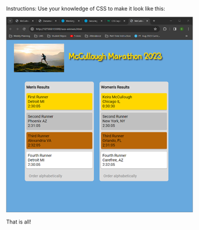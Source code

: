 Instructions: Use your knowledge of CSS to make it look like this:

![Final version](final_styling.png)

That is all!